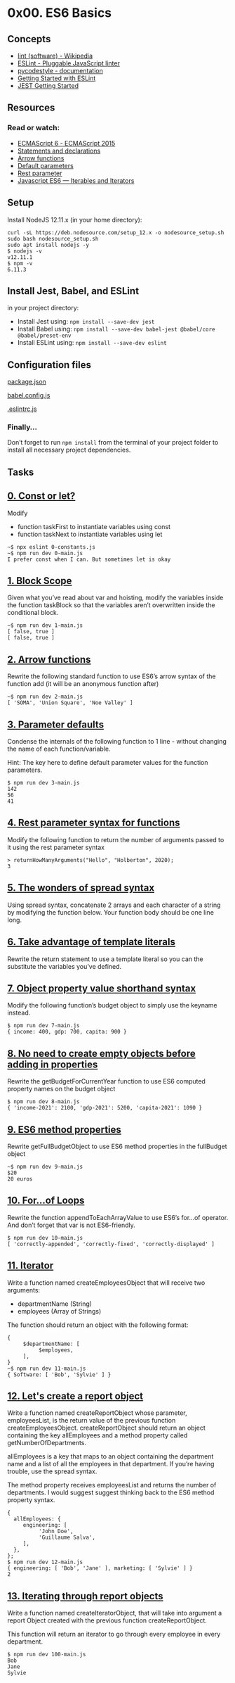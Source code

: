 # 0x00. ES6 Basics

## Concepts
* [lint (software) - Wikipedia](https://en.wikipedia.org/wiki/Lint_(software))
* [ESLint - Pluggable JavaScript linter](https://eslint.org/)
* [pycodestyle - documentation](https://pycodestyle.pycqa.org/en/latest/)
* [Getting Started with ESLint](https://eslint.org/docs/user-guide/getting-started)
* [JEST Getting Started](https://jestjs.io/docs/getting-started)

## Resources
### Read or watch:

* [ECMAScript 6 - ECMAScript 2015](https://www.w3schools.com/js/js_es6.asp)
* [Statements and declarations](https://developer.mozilla.org/en-US/docs/Web/JavaScript/Reference/Statements)
* [Arrow functions](https://developer.mozilla.org/en-US/docs/Web/JavaScript/Reference/Functions/Arrow_functions)
* [Default parameters](https://developer.mozilla.org/en-US/docs/Web/JavaScript/Reference/Functions/Default_parameters)
* [Rest parameter](https://developer.mozilla.org/en-US/docs/Web/JavaScript/Reference/Functions/rest_parameters)
* [Javascript ES6 — Iterables and Iterators](https://towardsdatascience.com/javascript-es6-iterables-and-iterators-de18b54f4d4)


## Setup
Install NodeJS 12.11.x
(in your home directory):

```
curl -sL https://deb.nodesource.com/setup_12.x -o nodesource_setup.sh
sudo bash nodesource_setup.sh
sudo apt install nodejs -y
$ nodejs -v
v12.11.1
$ npm -v
6.11.3
```

## Install Jest, Babel, and ESLint
in your project directory:

* Install Jest using: `npm install --save-dev jest`
* Install Babel using: `npm install --save-dev babel-jest @babel/core @babel/preset-env`
* Install ESLint using: `npm install --save-dev eslint`

## Configuration files
[package.json](./)

[babel.config.js](./)


[.eslintrc.js](./)

### Finally…
Don’t forget to run `npm install` from the terminal of your project folder to install all necessary project dependencies.

## Tasks

## [0. Const or let?](./0-constants.js)
Modify

* function taskFirst to instantiate variables using const
* function taskNext to instantiate variables using let
```
~$ npx eslint 0-constants.js
~$ npm run dev 0-main.js 
I prefer const when I can. But sometimes let is okay
```

## [1. Block Scope](./1-block-scoped.js)
Given what you’ve read about var and hoisting, modify the variables inside the function taskBlock so that the variables aren’t overwritten inside the conditional block.
```
~$ npm run dev 1-main.js 
[ false, true ]
[ false, true ]
```

## [2. Arrow functions](./2-arrow.js)
Rewrite the following standard function to use ES6’s arrow syntax of the function add (it will be an anonymous function after)
```
~$ npm run dev 2-main.js 
[ 'SOMA', 'Union Square', 'Noe Valley' ]
```

## [3. Parameter defaults](./3-default-parameter.js)
Condense the internals of the following function to 1 line - without changing the name of each function/variable.

Hint: The key here to define default parameter values for the function parameters.
```
$ npm run dev 3-main.js 
142
56
41
```

## [4. Rest parameter syntax for functions](./4-rest-parameter.js)
Modify the following function to return the number of arguments passed to it using the rest parameter syntax

```
> returnHowManyArguments("Hello", "Holberton", 2020);
3
```
## [5. The wonders of spread syntax](./5-spread-operator.js)
Using spread syntax, concatenate 2 arrays and each character of a string by modifying the function below. Your function body should be one line long.

## [6. Take advantage of template literals](./6-string-interpolation.js)
Rewrite the return statement to use a template literal so you can the substitute the variables you’ve defined.

## [7. Object property value shorthand syntax](./7-getBudgetObject.js)
Modify the following function’s budget object to simply use the keyname instead.
```
$ npm run dev 7-main.js 
{ income: 400, gdp: 700, capita: 900 }
```

## [8. No need to create empty objects before adding in properties](./8-getBudgetCurrentYear.js)
Rewrite the getBudgetForCurrentYear function to use ES6 computed property names on the budget object
```
$ npm run dev 8-main.js 
{ 'income-2021': 2100, 'gdp-2021': 5200, 'capita-2021': 1090 }
```

## [9. ES6 method properties](./9-getFullBudget.js)
Rewrite getFullBudgetObject to use ES6 method properties in the fullBudget object
```
~$ npm run dev 9-main.js 
$20
20 euros
```

## [10. For...of Loops](./10-loops.js)
Rewrite the function appendToEachArrayValue to use ES6’s for...of operator. And don’t forget that var is not ES6-friendly.
```
$ npm run dev 10-main.js 
[ 'correctly-appended', 'correctly-fixed', 'correctly-displayed' ]
```

## [11. Iterator](./11-createEmployeesObject.js)
Write a function named createEmployeesObject that will receive two arguments:

* departmentName (String)
* employees (Array of Strings)

The function should return an object with the following format:
```
{
     $departmentName: [
          $employees,
     ],
}
~$ npm run dev 11-main.js 
{ Software: [ 'Bob', 'Sylvie' ] }
```

## [12. Let's create a report object](./)
Write a function named createReportObject whose parameter, employeesList, is the return value of the previous function createEmployeesObject.
createReportObject should return an object containing the key allEmployees and a method property called getNumberOfDepartments.

allEmployees is a key that maps to an object containing the department name and a list of all the employees in that department. If you’re having trouble, use the spread syntax.

The method property receives employeesList and returns the number of departments. I would suggest suggest thinking back to the ES6 method property syntax.
```
{
  allEmployees: {
     engineering: [
          'John Doe',
          'Guillaume Salva',
     ],
  },
};
$ npm run dev 12-main.js 
{ engineering: [ 'Bob', 'Jane' ], marketing: [ 'Sylvie' ] }
2
```

## [13. Iterating through report objects](./100-createIteratorObject.js)
Write a function named createIteratorObject, that will take into argument a report Object created with the previous function createReportObject.

This function will return an iterator to go through every employee in every department.
```
$ npm run dev 100-main.js 
Bob
Jane
Sylvie
```

